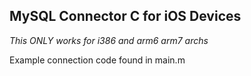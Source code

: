 <h2>MySQL Connector C for iOS Devices</h2>
<em>This ONLY works for i386 and arm6 arm7 archs</em>

Example connection code found in main.m
